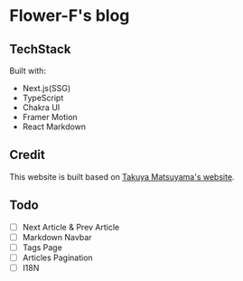 # Flower-F's blog

## TechStack

Built with:

- Next.js(SSG)
- TypeScript
- Chakra UI
- Framer Motion
- React Markdown

## Credit

This website is built based on [Takuya Matsuyama's website](https://www.craftz.dog/).

## Todo

- [ ] Next Article & Prev Article
- [ ] Markdown Navbar
- [ ] Tags Page
- [ ] Articles Pagination
- [ ] I18N
